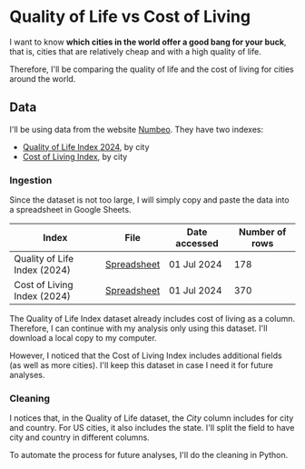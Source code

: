 # Quality of Life vs Cost of Living

I want to know **which cities in the world offer a good bang for your buck**, that is, cities that are relatively cheap and with a high quality of life. 

Therefore, I'll be comparing the quality of life and the cost of living for cities around the world. 



## Data

I'll be using data from the website [Numbeo](https://www.numbeo.com/cost-of-living/). They have two indexes:

* [Quality of Life Index 2024](https://www.numbeo.com/quality-of-life/rankings.jsp), by city
* [Cost of Living Index](https://www.numbeo.com/cost-of-living/rankings.jsp), by city



###  Ingestion

Since the dataset is not too large, I will simply copy and paste the data into a spreadsheet in Google Sheets.

| Index                        | File                                                         | Date accessed | Number of rows |
| ---------------------------- | ------------------------------------------------------------ | ------------- | -------------- |
| Quality of Life Index (2024) | [Spreadsheet](https://docs.google.com/spreadsheets/d/1DhfMyU7d0Bxpt5o1_Z3fuSz3ThjcGFBFzS1Yi59osuY/edit?usp=sharing) | 01 Jul 2024   | 178            |
| Cost of Living Index (2024)  | [Spreadsheet](https://docs.google.com/spreadsheets/d/1DhfMyU7d0Bxpt5o1_Z3fuSz3ThjcGFBFzS1Yi59osuY/edit?usp=sharing) | 01 Jul 2024   | 370            |

The Quality of Life Index dataset already includes cost of living as a column. Therefore, I can continue with my analysis only using this dataset. I'll download a local copy to my computer.

However, I noticed that the Cost of Living Index includes additional fields (as well as more cities). I'll keep this dataset in case I need it for future analyses.



### Cleaning

I notices that, in the Quality of Life dataset, the *City* column includes for city and country. For US cities, it also includes the state. I'll split the field to have city and country in different columns.

To automate the process for future analyses, I'll do the cleaning in Python.

 







